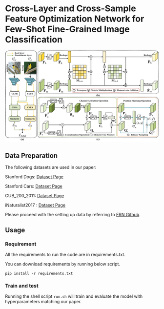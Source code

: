 # Cross-Layer and Cross-Sample Feature Optimization Network for Few-Shot Fine-Grained Image Classification

![Alt text](./figure/model_overall.png)

## Data Preparation


The following datasets are used in our paper:

Stanford Dogs: [Dataset Page](http://vision.stanford.edu/aditya86/ImageNetDogs/)

Stanford Cars: [Dataset Page](http://ai.stanford.edu/~jkrause/cars/car_dataset.html)

CUB_200_2011: [Dataset Page](http://www.vision.caltech.edu/visipedia/CUB-200-2011.html)

iNaturalist2017 : [Dataset Page](https://github.com/visipedia/inat_comp/tree/master/2017)

Please proceed with the setting up data by referring to [FRN Github](http://github.com/Tsingularity/FRN#setting-up-data).



## Usage

### Requirement
All the requirements to run the code are in requirements.txt.

You can download requirements by running below script.
```
pip install -r requirements.txt
```

<!-- ### Dataset directory
Change the data_path in config.yml.
```
dataset_path: #your_dataset_directory
```
 -->

### Train and test
Running the shell script ```run.sh``` will train and evaluate the model with hyperparameters matching our paper.


